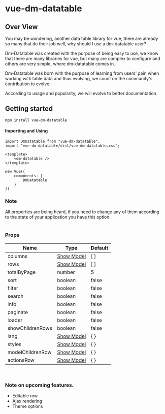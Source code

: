 # vue-dm-datatable

## Over View

You may be wondering, another data table library for vue, there are already so many that do their job well, why should I use a dm-datatable user?

Dm-Datatable was created with the purpose of being easy to use, we know that there are many libraries for vue, but many are complex to configure and others are very simple, where dm-datatable comes in.

Dm-Datatable was born with the purpose of learning from users' pain when working with table data and thus evolving, we count on the community's contribution to evolve.

According to usage and popularity, we will evolve to better documentation.

## Getting started

```
npm install vue-dm-datatable
```

#### Importing and Using
``` 
import DmDatatable from "vue-dm-datatable";
import "vue-dm-datatable/dist/vue-dm-datatable.css";

<template>
    <dm-datatable />
</template>

new Vue({
    components: {
        DmDatatable
    }
})
```

### Note

All properties are being heard, if you need to change any of them according to the state of your application you have this option.
<br/><br/>

### Props

<table>
    <thead>
        <tr>
            <th style="text-align:center">Name</th>
            <th style="text-align:center">Type</th>
            <th style="text-align:center">Default</th>
    </thead>
    <body>
        <tr>
            <td>columns</td>
            <td><a href="./doc/propColumns.md">Show Model</a></td>
            <td>[ ]</td>
        </tr>
        <tr>
            <td>rows</td>
            <td><a href="./doc/propRows.md">Show Model</a></td>
            <td>[ ]</td>
        </tr>
        <tr>
            <td>totalByPage</td>
            <td>number</td>
            <td>5</td>
        </tr>
        <tr>
            <td>sort</td>
            <td>boolean</td>
            <td>false</td>
        </tr>
        <tr>
            <td>filter</td>
            <td>boolean</td>
            <td>false</td>
        </tr>
        <tr>
            <td>search</td>
            <td>boolean</td>
            <td>false</td>
        </tr>
        <tr>
            <td>info</td>
            <td>boolean</td>
            <td>false</td>
        </tr>
        <tr>
            <td>paginate</td>
            <td>boolean</td>
            <td>false</td>
        </tr>
        <tr>
            <td>loader</td>
            <td>boolean</td>
            <td>false</td>
        </tr>
        <tr>
            <td>showChildrenRows</td>
            <td>boolean</td>
            <td>false</td>
        </tr>
        <tr>
            <td>lang</td>
            <td><a href="./doc/propLang.md">Show Model</a></td>
            <td>{ }</td>
        </tr>
        <tr>
            <td>styles</td>
            <td><a href="./doc/propStyles.md" target_="blank">Show Model</a></td>
            <td>{ }</td>
        </tr>
        <tr>
            <td>modelChildrenRow</td>
            <td><a href="./doc/propModelChildrenRow.md">Show Model</a></td>
            <td>{ }</td>
        </tr>
        <tr>
            <td>actionsRow</td>
            <td><a href="./doc/actionsRow.md">Show Model</a></td>
            <td>{ }</td>
        </tr>
    </tbody>
</table>
<br />

### Note on upcoming features.
* Editable row
* Ajax rendering
* Theme options